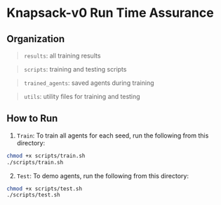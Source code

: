 # Knapsack-v0 Run Time Assurance

## Organization
> `results`: all training results

> `scripts`: training and testing scripts

> `trained_agents`: saved agents during training

> `utils`: utility files for training and testing

## How to Run
1. `Train`: To train all agents for each seed, run the following from this directory:
```bash
chmod +x scripts/train.sh
./scripts/train.sh
```

2. `Test`: To demo agents, run the following from this directory:
```bash
chmod +x scripts/test.sh
./scripts/test.sh
```